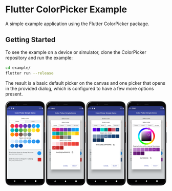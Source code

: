 # Flutter ColorPicker Example

A simple example application using the Flutter ColorPicker package.

## Getting Started

To see the example on a device or simulator, clone the ColorPicker repository and run the example:

```bash
cd example/
flutter run --release
```

The result is a basic default picker on the canvas and one picker that opens in the provided dialog, which is configured to have a few more options present.

![ColorPicker Basic](/resources/ColorPickerSimpleDemo.png)
